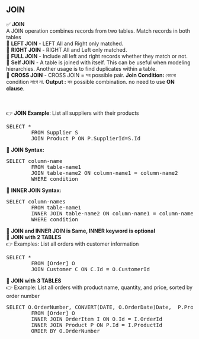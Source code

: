 ## JOIN 
✅ <b>JOIN </b> <br> A JOIN operation combines records from two tables. Match records in both tables<br>
🔷 <b>LEFT JOIN</b> - LEFT All and Right only matched. <br>
🔷 <b>RIGHT JOIN</b> - RIGHT All and Left only matched. <br>
🔷 <b>FULL JOIN</b> - Include all left and right records whether they match or not. <br>
🔷 <b>Self JOIN</b> - A table is joined with itself. This can be useful when modeling hierarchies. Another usage is to find duplicates within a table. <br>
🔷 <b>CROSS JOIN</b> - CROSS JOIN = সব possible pair. <b> Join Condition:</b> কোনো condition লাগে না. <b> Output :</b> সব possible combination. no need to use <b>ON clause</b>. <br><br><br>

👉 <b>JOIN Example</b>: List all suppliers with their products
<pre>SELECT * 
		FROM Supplier S 
		JOIN Product P ON P.SupplierId=S.Id   </pre>		 
🔷 <b>JOIN Syntax:</b>  
<pre>SELECT column-name 
		FROM table-name1 
		JOIN table-name2 ON column-name1 = column-name2 
		WHERE condition    </pre>	 
🔷 <b>INNER JOIN Syntax: </b> 
<pre>SELECT column-names 
		FROM table-name1 
		INNER JOIN table-name2 ON column-name1 = column-name2 
		WHERE condition  </pre>		 
🔷 <b>JOIN and INNER JOIN is Same, INNER keyword is optional  </b>  <br>
🔷 <b>JOIN with 2 TABLES </b>   <br> 
👉 Examples: List all orders with customer information
<pre>SELECT * 
		FROM [Order] O
		JOIN Customer C ON C.Id = O.CustomerId   </pre>		 
🔷 <b>JOIN with 3 TABLES</b>  <br> 
👉 Example: List all orders with product name, quantity, and price, sorted by order number
<pre>SELECT O.OrderNumber, CONVERT(DATE, O.OrderDate)Date,  P.ProductName, I.Quantity, I.UnitPrice 
		FROM [Order] O 
		INNER JOIN OrderItem I ON O.Id = I.OrderId
		INNER JOIN Product P ON P.Id = I.ProductId
		ORDER BY O.OrderNumber  </pre>		 




